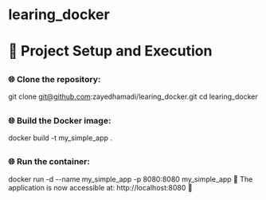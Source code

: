# learing_docker
 # 🚀 Project Setup and Execution

 ## <h3 align="left"> 🌐 Clone the repository:</h3>
git clone git@github.com:zayedhamadi/learing_docker.git
cd learing_docker
 ## <h3 align="left"> 🌐 Build the Docker image:
</h3>
docker build -t my_simple_app .

 ## <h3 align="left"> 🌐 Run the container:

docker run -d --name my_simple_app -p 8080:8080 my_simple_app
📌 The application is now accessible at: http://localhost:8080 🎉
